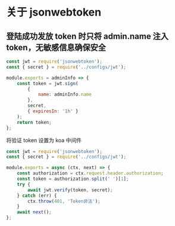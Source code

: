# 关于 jsonwebtoken

## 登陆成功发放 token 时只将 admin.name 注入 token，无敏感信息确保安全

```javascript
const jwt = require('jsonwebtoken');
const { secret } = require('../configs/jwt');

module.exports = adminInfo => {
    const token = jwt.sign(
        {
            name: adminInfo.name
        },
        secret,
        { expiresIn: '1h' }
    );
    return token;
};
```

将验证 token 设置为 koa 中间件

```javascript
const jwt = require('jsonwebtoken');
const { secret } = require('../configs/jwt');

module.exports = async (ctx, next) => {
    const authorization = ctx.request.header.authorization;
    const token = authorization.split(' ')[1];
    try {
        await jwt.verify(token, secret);
    } catch (err) {
        ctx.throw(401, 'Token非法');
    }
    await next();
};
```
